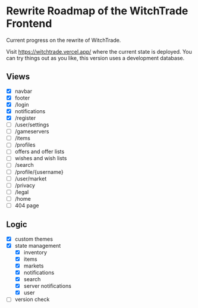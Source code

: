 # Rewrite Roadmap of the WitchTrade Frontend
Current progress on the rewrite of WitchTrade.

Visit https://witchtrade.vercel.app/ where the current state is deployed. You can try things out as you like, this version uses a development database. 

## Views
- [x] navbar
- [x] footer
- [x] /login 
- [x] notifications
- [x] /register
- [ ] /user/settings
- [ ] /gameservers
- [ ] /items
- [ ] /profiles
- [ ] offers and offer lists
- [ ] wishes and wish lists
- [ ] /search
- [ ] /profile/{username}
- [ ] /user/market
- [ ] /privacy
- [ ] /legal
- [ ] /home
- [ ] 404 page

## Logic
- [x] custom themes
- [x] state management
    - [x] inventory
    - [x] items
    - [x] markets
    - [x] notifications
    - [x] search
    - [x] server notifications
    - [x] user
- [ ] version check